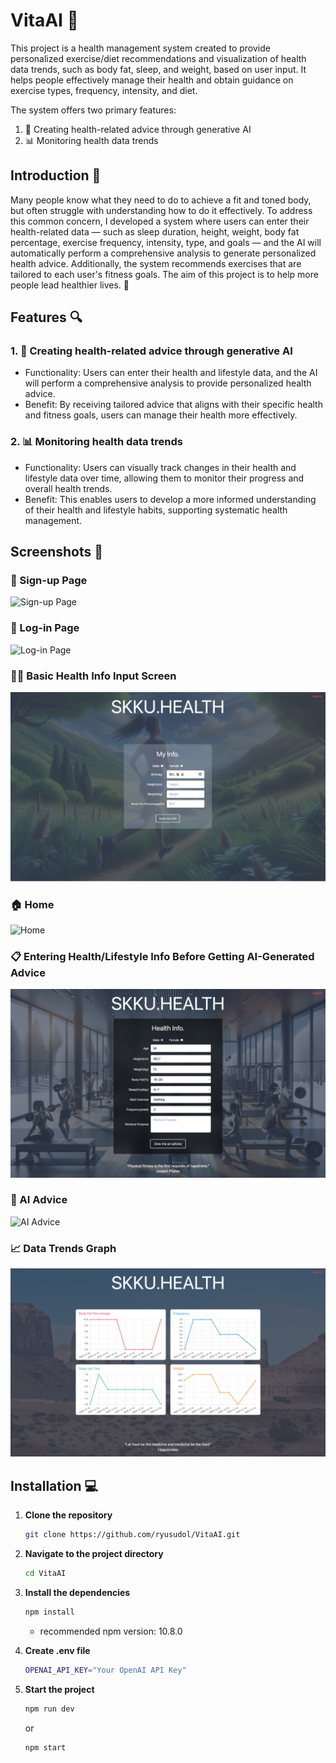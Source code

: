 # VitaAI 💪

This project is a health management system created to provide personalized exercise/diet recommendations and visualization of health data trends, such as body fat, sleep, and weight, based on user input. It helps people effectively manage their health and obtain guidance on exercise types, frequency, intensity, and diet.

The system offers two primary features:
1. 🌟 Creating health-related advice through generative AI
2. 📊 Monitoring health data trends

## Introduction 🚀

Many people know what they need to do to achieve a fit and toned body, but often struggle with understanding how to do it effectively. To address this common concern, I developed a system where users can enter their health-related data — such as sleep duration, height, weight, body fat percentage, exercise frequency, intensity, type, and goals — and the AI will automatically perform a comprehensive analysis to generate personalized health advice. Additionally, the system recommends exercises that are tailored to each user's fitness goals. The aim of this project is to help more people lead healthier lives. 💚

## Features 🔍

### 1. 🌟 Creating health-related advice through generative AI
* Functionality: Users can enter their health and lifestyle data, and the AI will perform a comprehensive analysis to provide personalized health advice.
* Benefit: By receiving tailored advice that aligns with their specific health and fitness goals, users can manage their health more effectively.

### 2. 📊 Monitoring health data trends
* Functionality: Users can visually track changes in their health and lifestyle data over time, allowing them to monitor their progress and overall health trends.
* Benefit: This enables users to develop a more informed understanding of their health and lifestyle habits, supporting systematic health management.

## Screenshots 📸
### 📝 Sign-up Page
![Sign-up Page](./images/SKKU-Health1.png)
### 🔑 Log-in Page
![Log-in Page](./images/SKKU-Health2.png)
### 🧑‍⚕️ Basic Health Info Input Screen
![Basic Health Info Input Screen](./images/SKKU-Health3.png)
### 🏠 Home
![Home](./imagesv/SKKU-Health4.png)
### 📋 Entering Health/Lifestyle Info Before Getting AI-Generated Advice
![Entering Health/Lifestyle Info Before Getting AI-Generated Advice](./images/SKKU-Health5.png)
### 🤖 AI Advice
![AI Advice](./images/SKKU-Health6.png)
### 📈 Data Trends Graph
![Data Trends Graph](./images/SKKU-Health7.png)

## Installation 💻
1. **Clone the repository**

    ```bash
    git clone https://github.com/ryusudol/VitaAI.git
    ```

2. **Navigate to the project directory**

    ```bash
    cd VitaAI
    ```

3. **Install the dependencies**
    
    ```bash
    npm install
    ```
    * recommended npm version: 10.8.0

5. **Create .env file**

    ```bash
    OPENAI_API_KEY="Your OpenAI API Key"
    ```

6. **Start the project**

    ```bash
    npm run dev
    ```
    or
    ```bash
    npm start
    ```
